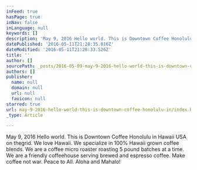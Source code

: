 ```yaml
---
inFeed: true
hasPage: true
inNav: false
inLanguage: null
keywords: []
description: 'May 9, 2016 Hello world. This is Downtown Coffee Honolulu in Hawaii USA on thegrid. We love Hawaii. We specialize in 100% Hawaii grown coffee blends. We are a coffee micro roaster roasting 5 pound batches at a time. We are a friendly coffeehouse serving brewed and espresso coffee. Make coffee not war. Peace to All. Aloha and Mahalo!'
datePublished: '2016-05-11T21:28:35.016Z'
dateModified: '2016-05-11T21:28:33.526Z'
title: ''
author: []
sourcePath: _posts/2016-05-09-may-9-2016-hello-world-this-is-downtown-coffee-honolulu-in.md
authors: []
publisher:
  name: null
  domain: null
  url: null
  favicon: null
starred: true
url: may-9-2016-hello-world-this-is-downtown-coffee-honolulu-in/index.html
_type: Article

---
```

May 9, 2016 Hello world. This is Downtown Coffee Honolulu in Hawaii USA on thegrid. We love Hawaii. We specialize in 100% Hawaii grown coffee blends. We are a coffee micro roaster roasting 5 pound batches at a time. We are a friendly coffeehouse serving brewed and espresso coffee. Make coffee not war. Peace to All. Aloha and Mahalo!